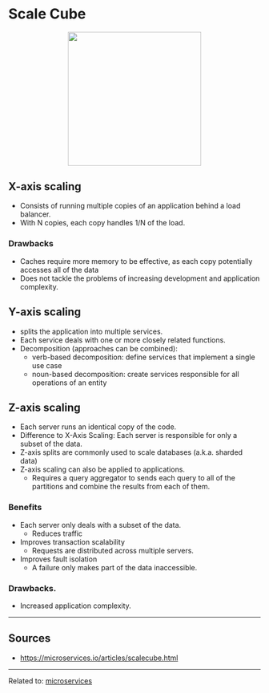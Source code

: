 # Scale Cube

<div align="center">
	<img src="https://miro.medium.com/max/732/1*0DpDxw5yaA6eFqiIk2gFkw.png" style="height: 200pt;">
</div>

## X-axis scaling
* Consists of running multiple copies of an application behind a load balancer. 
* With N copies, each copy handles 1/N of the load.

### Drawbacks
* Caches require more memory to be effective, as each copy potentially accesses all of the data
* Does not tackle the problems of increasing development and application complexity.


## Y-axis scaling
* splits the application into multiple services. 
* Each service deals with one or more closely related functions. 
* Decomposition (approaches can be combined):
	* verb-based decomposition: define services that implement a single use case
	* noun-based decomposition: create services responsible for all operations of an entity


## Z-axis scaling
* Each server runs an identical copy of the code. 
* Difference to X-Axis Scaling: Each server is responsible for only a subset of the data.
* Z-axis splits are commonly used to scale databases (a.k.a. sharded data)
* Z-axis scaling can also be applied to applications.
	* Requires a query aggregator to sends each query to all of the partitions and combine the results from each of them.

### Benefits
- Each server only deals with a subset of the data.
	- Reduces traffic
- Improves transaction scalability
	- Requests are distributed across multiple servers.
- Improves fault isolation
	- A failure only makes part of the data inaccessible.

### Drawbacks.
- Increased application complexity.

<hr>

## Sources
* https://microservices.io/articles/scalecube.html


<hr>

Related to: [microservices](microservices)